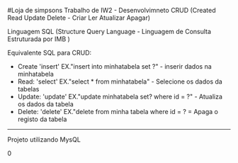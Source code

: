 #Loja de simpsons 
Trabalho de IW2 - Desenvolvimneto CRUD (Created Read Update Delete - Criar Ler Atualizar Apagar)

Linguagem SQL (Structure Query Language - Linguagem de Consulta Estruturada por IMB )

Equivalente SQL para CRUD:

- Create  'insert'   EX."insert into minhatabela set ?" - inserir dados na minhatabela
- Read:   'select'   EX."select * from minhatabela" - Selecione os dados da tabelas
- Update: 'update'   EX."update minhatabela set? where id = ?" - Atualiza os dados da tabela
- Delete: 'delete'   EX."delete from minha tabela where id = ? = Apaga o registo da tabela
-------------------------------------------------------------------------------------------
Projeto utilizando MysQL







































































0
